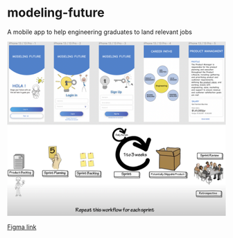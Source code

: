# modeling-future

A mobile app to help engineering graduates to land relevant jobs

![screen1,2,3,4,5](Design.png)
![scrum](ScrumPlanning.png)

[Figma link](https://www.figma.com/file/o4p1B1HpPgwoFia9io8w2C/Education-(Community)?node-id=0%3A1&t=QpzBHMaRX2yk7zlR-1)


